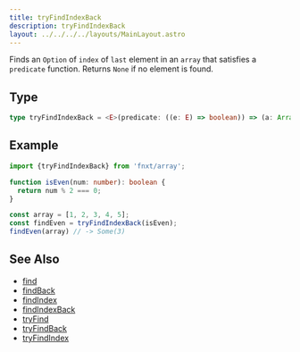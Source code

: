 ```yaml
---
title: tryFindIndexBack
description: tryFindIndexBack
layout: ../../../../layouts/MainLayout.astro
---
```


Finds an `Option` of `index` of `last` element in an `array` that satisfies a `predicate` function.
Returns `None` if no element is found.

## Type

```ts
type tryFindIndexBack = <E>(predicate: ((e: E) => boolean)) => (a: Array<E>) => Option<number>
```

## Example

```ts
import {tryFindIndexBack} from 'fnxt/array';

function isEven(num: number): boolean {
  return num % 2 === 0;
}

const array = [1, 2, 3, 4, 5];
const findEven = tryFindIndexBack(isEven);
findEven(array) // -> Some(3)
```

## See Also

- [find](./find)
- [findBack](./findBack)
- [findIndex](./findIndex)
- [findIndexBack](./findIndexBack)
- [tryFind](./tryFind)
- [tryFindBack](./tryFindBack)
- [tryFindIndex](./tryFindIndex)
